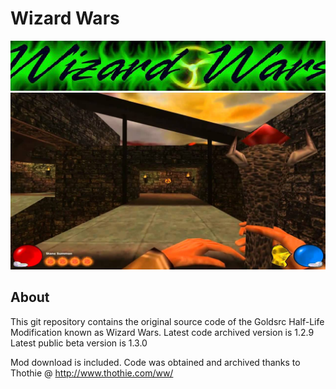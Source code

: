 # Wizard Wars

![Image](https://github.com/2cwldys/wizard-wars/blob/master/git-images/ww_header.jpg)
![Image](https://github.com/2cwldys/wizard-wars/blob/master/git-images/wizardwars.jpg)


## About
This git repository contains the original source code of the Goldsrc Half-Life Modification known as Wizard Wars.
Latest code archived version is 1.2.9
Latest public beta version is 1.3.0

Mod download is included.
Code was obtained and archived thanks to Thothie @ http://www.thothie.com/ww/